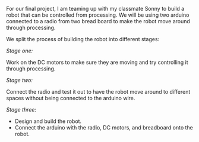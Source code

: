 For our final project, I am teaming up with my classmate Sonny to build a robot that can be controlled from processing. 
We will be using two arduino connected to a radio from two bread board to make the robot move around through processing. 

We split the process of building the robot into different stages:

*Stage one:*

Work on the DC motors to make sure they are moving and try controlling it through processing.

*Stage two:*

Connect the radio and test it out to have the robot move around to different spaces without being connected to the arduino wire.

*Stage three:*

- Design and build the robot. 
- Connect the arduino with the radio, DC motors, and breadboard onto the robot.


